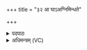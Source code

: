 +++
title = "३२ आ घाऽअग्निमिन्धते"

+++
<details><summary>पदपाठः</summary>

आ। घ॒। ये। अ॒ग्निम्। इ॒न्ध॒ते। स्तृ॒णन्ति॑। ब॒र्हिः। आ॒नु॒षक्। येषा॑म्। इन्द्रः॑। युवा॑। सखा॑। उ॒पा॒या॒मगृ॑हीत॒ इत्यु॑पया॒मऽगृ॑हीतः। अ॒सि॒। अ॒ग्नी॒न्द्राभ्या॑म्। त्वा॒। ए॒षः। ते॒। योनिः॑। अ॒ग्नी॒न्द्राभ्या॑म्। त्वा॒। ३२।
</details>

<details><summary>अधिमन्त्रम् (VC)</summary>

- विश्वेदेवा देवताः
- त्रिशोक ऋषिः
- आर्षी गायत्री, आर्ची उष्णिक्
- ऋषभः, षड्जः
</details>